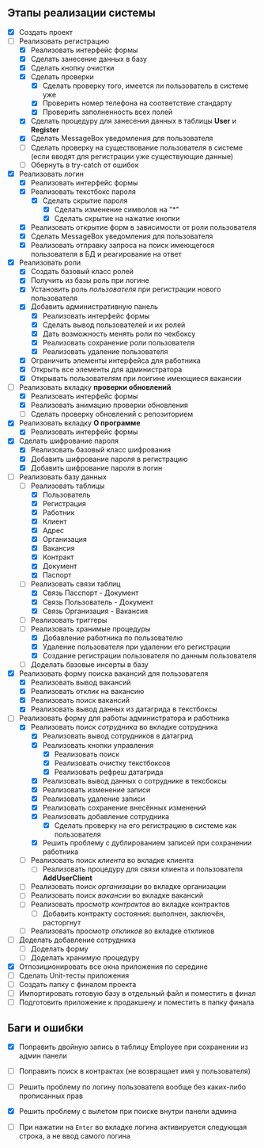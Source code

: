 
## Этапы реализации системы
- [x] Создать проект
- [ ] Реализовать регистрацию
	- [x] Реализовать интерфейс формы
	- [x] Сделать занесение данных в базу
	- [x] Сделать кнопку очистки
	- [x] Сделать проверки
		- [x] Сделать проверку того, имеется ли пользователь в системе уже
		- [x] Проверить номер телефона на соответствие стандарту
		- [x] Проверить заполненность всех полей
	- [x] Сделать процедуру для занесения данных в таблицы **User** и **Register**
	- [x] Сделать MessageBox уведомления для пользователя
	- [ ] Сделать проверку на существование пользователя в системе (если вводят для регистрации уже существующие данные)
	- [ ] Обернуть в try-catch от ошибок
- [x] Реализовать логин
	- [x] Реализовать интерфейс формы
	- [x] Реализовать текстбокс пароля
		- [x] Сделать скрытие пароля
			- [x] Сделать изменение символов на "*"
			- [x] Сделать скрытие на нажатие кнопки
	- [x] Реализовать открытие форм в зависимости от роли пользователя
	- [x] Сделать MessageBox уведомления для пользователя
	- [x] Реализовать отправку запроса на поиск имеющегося пользователя в БД и реагирование на ответ
- [x] Реализовать роли
	- [x] Создать базовый класс ролей
	- [x] Получить из базы роль при логине
	- [x] Установить роль *пользователя* при регистрации нового пользователя
	- [x] Добавить административную панель
		- [x] Реализовать интерфейс формы
		- [x] Сделать вывод пользователей и их ролей
		- [x] Дать возможность менять роли по чекбоксу
		- [x] Реализовать сохранение роли пользователя
		- [x] Реализовать удаление пользователя
	- [x] Ограничить элементы интерфейса для работника
	- [x] Открыть все элементы для администратора
	- [x] Открывать пользователям при лоигине имеющиеся вакансии
- [ ] Реализовать вкладку **проверки обновлений**
	- [x] Реализовать интерфейс формы
	- [x] Реализовать анимацию проверки обновления
	- [ ] Сделать проверку обновлений с репозиторием 
- [x] Реализовать вкладку **О программе**
	- [x] Реализовать интерфейс формы
- [x] Сделать шифрование пароля
	- [x] Реализовать базовый класс шифрования
	- [x] Добавить шифрование пароля в регистрацию
	- [x] Добавить шифрование пароля в логин
- [ ] Реализовать базу данных
	- [ ] Реализовать таблицы
		- [x] Пользователь
		- [x] Регистрация
		- [x] Работник
		- [x] Клиент
		- [x] Адрес
		- [x] Организация
		- [x] Вакансия
		- [x] Контракт
		- [x] Документ
		- [x] Паспорт
	- [ ] Реализовать связи таблиц
		- [x] Связь Пасспорт - Документ
		- [x] Связь Пользователь - Документ
		- [x] Связь Организация - Вакансия
	- [ ] Реализовать триггеры
	- [ ] Реализовать хранимые процедуры
		- [x] Добавление работника по пользователю
		- [x] Удаление пользователя при удалении его регистрации
		- [x] Создание регистрации пользователя по данным пользователя
	- [ ] Доделать базовые инсерты в базу
- [x] Реализовать форму поиска вакансий для пользователя
	- [x] Реализовать вывод вакансий
	- [x] Реализовать отклик на вакансию 
	- [x] Реализовать поиск вакансий
	- [x] Реализовать вывод данных из датагрида в текстбоксы
- [ ] Реализовать форму для работы администратора и работника
	- [x] Реализовать поиск *сотрудника* во вкладке сотрудника
		- [x] Реализовать вывод сотрудников в датагрид
		- [x] Реализовать кнопки управления
			- [x] Реализовать поиск
			- [x] Реализовать очистку текстбоксов
			- [x] Реализовать рефреш датагрида
		- [x] Реализовать вывод данных о сотруднике в тексбоксы
		- [x] Реализовать изменение записи
		- [x] Реализовать удаление записи
		- [x] Реализовать сохранение внесённых изменений
		- [x] Реализовать добавление сотрудника
			- [x] Сделать проверку на его регистрацию в системе как пользователя
		- [x] Решить проблему с дублированием записей при сохранении работника
	- [ ] Реализовать поиск *клиента* во вкладке клиента
		- [ ] Реализовать процедуру для связи клиента и пользователя **AddUserClient**
	- [ ] Реализовать поиск *организации* во вкладке организации
	- [ ] Реализовать поиск *вакансии* во вкладке вакансий
	- [ ] Реализовать просмотр *контрактов* во вкладке контрактов
		- [ ] Добавить контракту состояния: выполнен, заключён, расторгнут
	- [ ] Реализовать просмотр *откликов* во вкладке откликов
- [ ] Доделать добавление сотрудника
	- [ ] Доделать форму
	- [ ] Доделать хранимую процедуру
- [x] Отпозиционировать все окна приложения по середине
- [ ] Сделать Unit-тесты приложения
- [ ] Создать папку с финалом проекта
- [ ] Импортировать готовую базу в отдельный файл и поместить в финал
- [ ] Подготовить приложение к продакшену и поместить в папку финала

## Баги и ошибки

- [x] Поправить двойную запись в таблицу Employee при сохранении из админ панели
- [ ] Поправить поиск в контрактах (не возвращает имя у пользователя)
- [ ] Решить проблему по логину пользователя вообще без каких-либо прописанных прав
- [x] Решить проблему с вылетом при поиске внутри панели админа
- [ ] При нажатии на `Enter` во вкладке логина активируется следующая строка, а не ввод самого логина 


